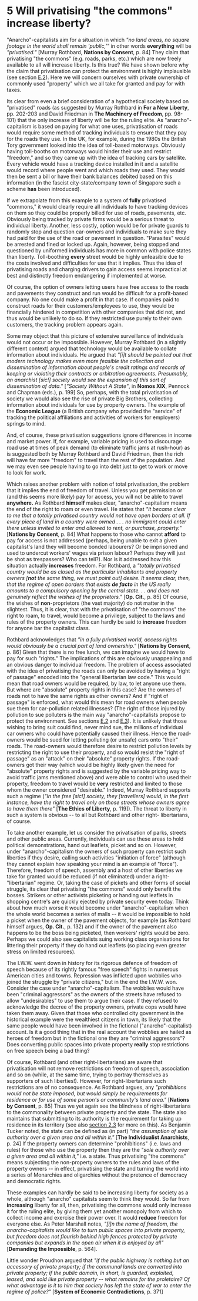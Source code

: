 # 5 Will privatising "the commons" increase liberty?

"Anarcho"-capitalists aim for a situation in which _"no land areas, no square
footage in the world shall remain 'public,'"_ in other words **everything**
will be _"privatised."_ [Murray Rothbard, **Nations by Consent**, p. 84] They
claim that privatising "the commons" (e.g. roads, parks, etc.) which are now
freely available to all will increase liberty. Is this true? We have shown
before why the claim that privatisation can protect the environment is highly
implausible (see section [E.2](secE2.html)). Here we will concern ourselves
with private ownership of commonly used "property" which we all take for
granted and pay for with taxes.

Its clear from even a brief consideration of a hypothetical society based on
"privatised" roads (as suggested by Murray Rothbard in **For a New Liberty**,
pp. 202-203 and David Friedman in **The Machinery of Freedom**, pp. 98-101)
that the only increase of liberty will be for the ruling elite. As
"anarcho"-capitalism is based on paying for what one uses, privatisation of
roads would require some method of tracking individuals to ensure that they
pay for the roads they use. In the UK, for example, during the 1980s the
British Tory government looked into the idea of toll-based motorways.
Obviously having toll-booths on motorways would hinder their use and restrict
"freedom," and so they came up with the idea of tracking cars by satellite.
Every vehicle would have a tracking device installed in it and a satellite
would record where people went and which roads they used. They would then be
sent a bill or have their bank balances debited based on this information (in
the fascist city-state/company town of Singapore such a scheme **has** been
introduced).

If we extrapolate from this example to a system of **fully** privatised
"commons," it would clearly require all individuals to have tracking devices
on them so they could be properly billed for use of roads, pavements, etc.
Obviously being tracked by private firms would be a serious threat to
individual liberty. Another, less costly, option would be for private guards
to randomly stop and question car-owners and individuals to make sure they had
paid for the use of the road or pavement in question. "Parasites" would be
arrested and fined or locked up. Again, however, being stopped and questioned
by uniformed individuals has more in common with police states than liberty.
Toll-boothing **every** street would be highly unfeasible due to the costs
involved and difficulties for use that it implies. Thus the idea of
privatising roads and charging drivers to gain access seems impractical at
best and distinctly freedom endangering if implemented at worse.

Of course, the option of owners letting users have free access to the roads
and pavements they construct and run would be difficult for a profit-based
company. No one could make a profit in that case. If companies paid to
construct roads for their customers/employees to use, they would be
financially hindered in competition with other companies that did not, and
thus would be unlikely to do so. If they restricted use purely to their own
customers, the tracking problem appears again.

Some may object that this picture of extensive surveillance of individuals
would not occur or be impossible. However, Murray Rothbard (in a slightly
different context) argued that technology would be available to collate
information about individuals. He argued that _"[i]t should be pointed out
that modern technology makes even more feasible the collection and
dissemination of information about people's credit ratings and records of
keeping or violating their contracts or arbitration agreements. Presumably, an
anarchist [sic!] society would see the expansion of this sort of dissemination
of data."_ [_"Society Without A State"_, in **Nomos XIX**, Pennock and Chapman
(eds.), p. 199] So, perhaps, with the total privatisation of society we would
also see the rise of private Big Brothers, collecting information about
individuals for use by property owners. The example of the **Economic League**
(a British company who provided the "service" of tracking the political
affiliations and activities of workers for employers) springs to mind.

And, of course, these privatisation suggestions ignore differences in income
and market power. If, for example, variable pricing is used to discourage road
use at times of peak demand (to eliminate traffic jams at rush-hour) as is
suggested both by Murray Rothbard and David Friedman, then the rich will have
far more "freedom" to travel than the rest of the population. And we may even
see people having to go into debt just to get to work or move to look for
work.

Which raises another problem with notion of total privatisation, the problem
that it implies the end of freedom of travel. Unless you get permission or
(and this seems more likely) pay for access, you will not be able to travel
**anywhere.** As Rothbard **himself** makes clear, "anarcho"-capitalism means
the end of the right to roam or even travel. He states that _"it became clear
to me that a totally privatised country would not have open borders at all. If
every piece of land in a country were owned . . . no immigrant could enter
there unless invited to enter and allowed to rent, or purchase, property."_
[**Nations by Consent**, p. 84] What happens to those who cannot **afford** to
pay for access is not addressed (perhaps, being unable to exit a given
capitalist's land they will become bonded labourers? Or be imprisoned and used
to undercut workers' wages via prison labour? Perhaps they will just be shot
as trespassers? Who can tell?). Nor is it addressed how this situation
actually **increases** freedom. For Rothbard, a _"totally privatised country
would be as closed as the particular inhabitants and property owners [**not**
the same thing, we must point out] desire. It seems clear, then, that the
regime of open borders that exists **de facto** in the US really amounts to a
compulsory opening by the central state. . . and does not genuinely reflect
the wishes of the proprietors."_ [**Op. Cit.**, p. 85] Of course, the wishes
of **non**-proprietors (the vast majority) do not matter in the slightest.
Thus, it is clear, that with the privatisation of "the commons" the right to
roam, to travel, would become a privilege, subject to the laws and rules of
the property owners. This can hardly be said to **increase** freedom for
anyone bar the capitalist class.

Rothbard acknowledges that _"in a fully privatised world, access rights would
obviously be a crucial part of land ownership."_ [**Nations by Consent**, p.
86] Given that there is no free lunch, we can imagine we would have to pay for
such "rights." The implications of this are obviously unappealing and an
obvious danger to individual freedom. The problem of access associated with
the idea of privatising the roads can only be avoided by having a "right of
passage" encoded into the "general libertarian law code." This would mean that
road owners would be required, by law, to let anyone use them. But where are
"absolute" property rights in this case? Are the owners of roads not to have
the same rights as other owners? And if "right of passage" is enforced, what
would this mean for road owners when people sue them for car-pollution related
illnesses? (The right of those injured by pollution to sue polluters is the
main way "anarcho"-capitalists propose to protect the environment. See
sections [E.2](secE2.html) and [E.3](secE3.html)). It is unlikely that those
wishing to bring suit could find, never mind sue, the millions of individual
car owners who could have potentially caused their illness. Hence the road-
owners would be sued for letting polluting (or unsafe) cars onto "their"
roads. The road-owners would therefore desire to restrict pollution levels by
restricting the right to use their property, and so would resist the "right of
passage" as an "attack" on their "absolute" property rights. If the road-
owners got their way (which would be highly likely given the need for
"absolute" property rights and is suggested by the variable pricing way to
avoid traffic jams mentioned above) and were able to control who used their
property, freedom to travel would be **very** restricted and limited to those
whom the owner considered "desirable." Indeed, Murray Rothbard supports such a
regime (_"In the free [sic!] society, they [travellers] would, in the first
instance, have the right to travel only on those streets whose owners agree to
have them there"_ [**The Ethics of Liberty**, p. 119]). The threat to liberty
in such a system is obvious -- to all but Rothbard and other right-
libertarians, of course.

To take another example, let us consider the privatisation of parks, streets
and other public areas. Currently, individuals can use these areas to hold
political demonstrations, hand out leaflets, picket and so on. However, under
"anarcho"-capitalism the owners of such property can restrict such liberties
if they desire, calling such activities "initiation of force" (although they
cannot explain how speaking your mind is an example of "force"). Therefore,
freedom of speech, assembly and a host of other liberties we take for granted
would be reduced (if not eliminated) under a right-"libertarian" regime. Or,
taking the case of pickets and other forms of social struggle, its clear that
privatising "the commons" would only benefit the bosses. Strikers or other
activists picketing or handing out leaflets in shopping centre's are quickly
ejected by private security even today. Think about how much worse it would
become under "anarcho"-capitalism when the whole world becomes a series of
malls -- it would be impossible to hold a picket when the owner of the
pavement objects, for example (as Rothbard himself argues, **Op. Cit.**, p.
132) and if the owner of the pavement also happens to be the boss being
picketed, then workers' rights would be zero. Perhaps we could also see
capitalists suing working class organisations for littering their property if
they do hand out leaflets (so placing even greater stress on limited
resources).

The I.W.W. went down in history for its rigorous defence of freedom of speech
because of its rightly famous "free speech" fights in numerous American cities
and towns. Repression was inflicted upon wobblies who joined the struggle by
"private citizens," but in the end the I.W.W. won. Consider the case under
"anarcho"-capitalism. The wobblies would have been "criminal aggressors" as
the owners of the streets have refused to allow "undesirables" to use them to
argue their case. If they refused to acknowledge the decree of the property
owners, private cops would have taken them away. Given that those who
controlled city government in the historical example were the wealthiest
citizens in town, its likely that the same people would have been involved in
the fictional ("anarcho"-capitalist) account. Is it a good thing that in the
real account the wobblies are hailed as heroes of freedom but in the fictional
one they are "criminal aggressors"? Does converting public spaces into private
property **really** stop restrictions on free speech being a bad thing?

Of course, Rothbard (and other right-libertarians) are aware that
privatisation will not remove restrictions on freedom of speech, association
and so on (while, at the same time, trying to portray themselves as supporters
of such liberties!). However, for right-libertarians such restrictions are of
no consequence. As Rothbard argues, any _"prohibitions would not be state
imposed, but would simply be requirements for residence or for use of some
person's or community's land area."_ [**Nations by Consent**, p. 85] Thus we
yet again see the blindness of right-libertarians to the commonality between
private property and the state. The state also maintains that submitting to
its authority is the requirement for taking up residence in its territory (see
also [section 2.3](append132.html#secf23) for more on this). As Benjamin
Tucker noted, the state can be defined as (in part) _"the assumption of sole
authority over a given area and all within it."_ [**The Individualist
Anarchists**, p. 24] If the property owners can determine "prohibitions" (i.e.
laws and rules) for those who use the property then they are the _"sole
authority over a given area and all within it,"_ i.e. a state. Thus
privatising "the commons" means subjecting the non-property owners to the
rules and laws of the property owners -- in effect, privatising the state and
turning the world into a series of Monarchies and oligarchies without the
pretence of democracy and democratic rights.

These examples can hardly be said to be increasing liberty for society as a
whole, although "anarcho" capitalists seem to think they would. So far from
**increasing** liberty for all, then, privatising the commons would only
increase it for the ruling elite, by giving them yet another monopoly from
which to collect income and exercise their power over. It would **reduce**
freedom for everyone else. As Peter Marshall notes, _"[i]n the name of
freedom, the anarcho-capitalists would like to turn public spaces into private
property, but freedom does not flourish behind high fences protected by
private companies but expands in the open air when it is enjoyed by all"_
[**Demanding the Impossible**, p. 564].

Little wonder Proudhon argued that _"if the public highway is nothing but an
accessory of private property; if the communal lands are converted into
private property; if the public domain, in short, is guarded, exploited,
leased, and sold like private property -- what remains for the proletaire? Of
what advantage is it to him that society has left the state of war to enter
the regime of police?"_ [**System of Economic Contradictions**, p. 371]

